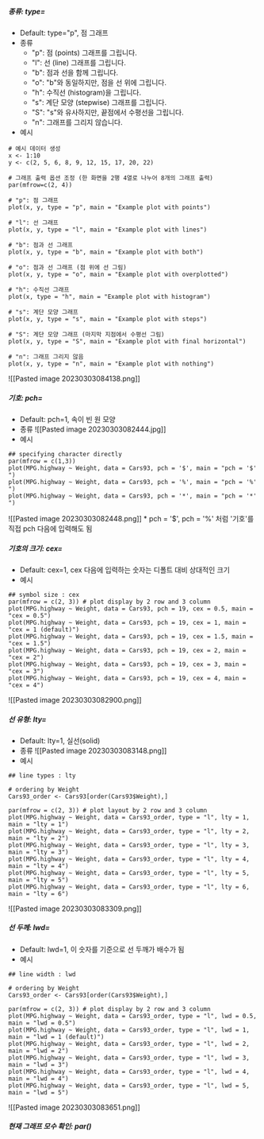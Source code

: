 ##### 종류: type=
* Default: type="p", 점 그래프
* 종류
	*   "p": 점 (points) 그래프를 그립니다.
	-   "l": 선 (line) 그래프를 그립니다.
	-   "b": 점과 선을 함께 그립니다.
	-   "o": "b"와 동일하지만, 점을 선 위에 그립니다.
	-   "h": 수직선 (histogram)을 그립니다.
	-   "s": 계단 모양 (stepwise) 그래프를 그립니다.
	-   "S": "s"와 유사하지만, 끝점에서 수평선을 그립니다.
	-   "n": 그래프를 그리지 않습니다.
* 예시
```
# 예시 데이터 생성
x <- 1:10
y <- c(2, 5, 6, 8, 9, 12, 15, 17, 20, 22)

# 그래프 출력 옵션 조정 (한 화면을 2행 4열로 나누어 8개의 그래프 출력)
par(mfrow=c(2, 4))

# "p": 점 그래프
plot(x, y, type = "p", main = "Example plot with points")

# "l": 선 그래프
plot(x, y, type = "l", main = "Example plot with lines")

# "b": 점과 선 그래프
plot(x, y, type = "b", main = "Example plot with both")

# "o": 점과 선 그래프 (점 위에 선 그림)
plot(x, y, type = "o", main = "Example plot with overplotted")

# "h": 수직선 그래프
plot(x, type = "h", main = "Example plot with histogram")

# "s": 계단 모양 그래프
plot(x, y, type = "s", main = "Example plot with steps")

# "S": 계단 모양 그래프 (마지막 지점에서 수평선 그림)
plot(x, y, type = "S", main = "Example plot with final horizontal")

# "n": 그래프 그리지 않음
plot(x, y, type = "n", main = "Example plot with nothing")

```
![[Pasted image 20230303084138.png]]


##### 기호: pch=
* Default: pch=1, 속이 빈 원 모양
* 종류
![[Pasted image 20230303082444.jpg]]
* 예시
```
## specifying character directly
par(mfrow = c(1,3))
plot(MPG.highway ~ Weight, data = Cars93, pch = '$', main = "pch = '$' ")
plot(MPG.highway ~ Weight, data = Cars93, pch = '%', main = "pch = '%' ")
plot(MPG.highway ~ Weight, data = Cars93, pch = '*', main = "pch = '*' ")
```

![[Pasted image 20230303082448.png]]
* pch = '$', pch = '%' 처럼 '기호'를 직접 pch 다음에 입력해도 됨

##### 기호의 크기: cex=
* Default: cex=1, cex 다음에 입력하는 숫자는 디폴트 대비 상대적인 크기
* 예시
```
## symbol size : cex
par(mfrow = c(2, 3)) # plot display by 2 row and 3 column
plot(MPG.highway ~ Weight, data = Cars93, pch = 19, cex = 0.5, main = "cex = 0.5")
plot(MPG.highway ~ Weight, data = Cars93, pch = 19, cex = 1, main = "cex = 1 (default)")
plot(MPG.highway ~ Weight, data = Cars93, pch = 19, cex = 1.5, main = "cex = 1.5")
plot(MPG.highway ~ Weight, data = Cars93, pch = 19, cex = 2, main = "cex = 2")
plot(MPG.highway ~ Weight, data = Cars93, pch = 19, cex = 3, main = "cex = 3")
plot(MPG.highway ~ Weight, data = Cars93, pch = 19, cex = 4, main = "cex = 4")
```
![[Pasted image 20230303082900.png]]


##### 선 유형: lty=
* Default: lty=1, 실선(solid)
* 종류
![[Pasted image 20230303083148.png]]
* 예시
```
## line types : lty

# ordering by Weight
Cars93_order <- Cars93[order(Cars93$Weight),]

par(mfrow = c(2, 3)) # plot layout by 2 row and 3 column
plot(MPG.highway ~ Weight, data = Cars93_order, type = "l", lty = 1, main = "lty = 1")
plot(MPG.highway ~ Weight, data = Cars93_order, type = "l", lty = 2, main = "lty = 2")
plot(MPG.highway ~ Weight, data = Cars93_order, type = "l", lty = 3, main = "lty = 3")
plot(MPG.highway ~ Weight, data = Cars93_order, type = "l", lty = 4, main = "lty = 4")
plot(MPG.highway ~ Weight, data = Cars93_order, type = "l", lty = 5, main = "lty = 5")
plot(MPG.highway ~ Weight, data = Cars93_order, type = "l", lty = 6, main = "lty = 6")
```
![[Pasted image 20230303083309.png]]

##### 선 두께: lwd=
* Default: lwd=1, 이 숫자를 기준으로 선 두깨가 배수가 됨
* 예시
```
## line width : lwd

# ordering by Weight
Cars93_order <- Cars93[order(Cars93$Weight),]

par(mfrow = c(2, 3)) # plot display by 2 row and 3 column
plot(MPG.highway ~ Weight, data = Cars93_order, type = "l", lwd = 0.5, main = "lwd = 0.5")
plot(MPG.highway ~ Weight, data = Cars93_order, type = "l", lwd = 1, main = "lwd = 1 (default)")
plot(MPG.highway ~ Weight, data = Cars93_order, type = "l", lwd = 2, main = "lwd = 2")
plot(MPG.highway ~ Weight, data = Cars93_order, type = "l", lwd = 3, main = "lwd = 3")
plot(MPG.highway ~ Weight, data = Cars93_order, type = "l", lwd = 4, main = "lwd = 4")
plot(MPG.highway ~ Weight, data = Cars93_order, type = "l", lwd = 5, main = "lwd = 5")
```
![[Pasted image 20230303083651.png]]

##### 현재 그래프 모수 확인: par()